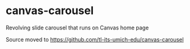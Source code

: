 # canvas-carousel
Revolving slide carousel that runs on Canvas home page

Source moved to https://github.com/tl-its-umich-edu/canvas-carousel

